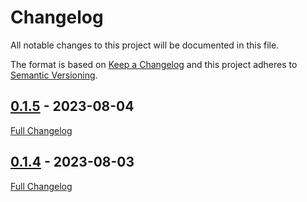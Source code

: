 <!-- markdownlint-disable MD024 -->
# Changelog

All notable changes to this project will be documented in this file.

The format is based on [Keep a Changelog](http://keepachangelog.com/en/1.0.0/) and this project adheres to [Semantic Versioning](http://semver.org).

## [0.1.5](https://github.com/annie444/instacrawl/tree/0.1.5) - 2023-08-04

[Full Changelog](https://github.com/annie444/instacrawl/compare/0.1.4...0.1.5)

## [0.1.4](https://github.com/annie444/instacrawl/tree/0.1.4) - 2023-08-03

[Full Changelog](https://github.com/annie444/instacrawl/compare/b1bee0018a277d635e34ee795fd42c715eb221ec...0.1.4)
